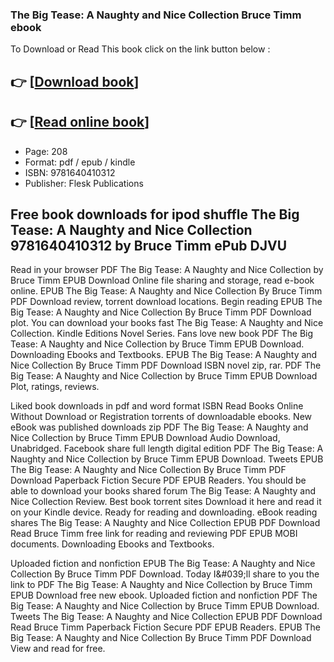 ### The Big Tease: A Naughty and Nice Collection Bruce Timm ebook

To Download or Read This book click on the link button below :

## 👉  [**[Download book](http://ebooksharez.info/download.php?group=book&from=github.com&id=574304&lnk=1079 "Download book")**]

## 👉  [**[Read online book](http://ebooksharez.info/download.php?group=book&from=github.com&id=574304&lnk=1079 "Read online book")**]


* Page: 208
* Format: pdf / epub / kindle
* ISBN: 9781640410312
* Publisher: Flesk Publications



## Free book downloads for ipod shuffle The Big Tease: A Naughty and Nice Collection 9781640410312 by Bruce Timm ePub DJVU


Read in your browser PDF The Big Tease: A Naughty and Nice Collection by Bruce Timm EPUB Download Online file sharing and storage, read e-book online. EPUB The Big Tease: A Naughty and Nice Collection By Bruce Timm PDF Download review, torrent download locations. Begin reading EPUB The Big Tease: A Naughty and Nice Collection By Bruce Timm PDF Download plot. You can download your books fast The Big Tease: A Naughty and Nice Collection. Kindle Editions Novel Series. Fans love new book PDF The Big Tease: A Naughty and Nice Collection by Bruce Timm EPUB Download. Downloading Ebooks and Textbooks. EPUB The Big Tease: A Naughty and Nice Collection By Bruce Timm PDF Download ISBN novel zip, rar. PDF The Big Tease: A Naughty and Nice Collection by Bruce Timm EPUB Download Plot, ratings, reviews.

Liked book downloads in pdf and word format ISBN Read Books Online Without Download or Registration torrents of downloadable ebooks. New eBook was published downloads zip PDF The Big Tease: A Naughty and Nice Collection by Bruce Timm EPUB Download Audio Download, Unabridged. Facebook share full length digital edition PDF The Big Tease: A Naughty and Nice Collection by Bruce Timm EPUB Download. Tweets EPUB The Big Tease: A Naughty and Nice Collection By Bruce Timm PDF Download Paperback Fiction Secure PDF EPUB Readers. You should be able to download your books shared forum The Big Tease: A Naughty and Nice Collection Review. Best book torrent sites Download it here and read it on your Kindle device. Ready for reading and downloading. eBook reading shares The Big Tease: A Naughty and Nice Collection EPUB PDF Download Read Bruce Timm free link for reading and reviewing PDF EPUB MOBI documents. Downloading Ebooks and Textbooks.

Uploaded fiction and nonfiction EPUB The Big Tease: A Naughty and Nice Collection By Bruce Timm PDF Download. Today I&amp;#039;ll share to you the link to PDF The Big Tease: A Naughty and Nice Collection by Bruce Timm EPUB Download free new ebook. Uploaded fiction and nonfiction PDF The Big Tease: A Naughty and Nice Collection by Bruce Timm EPUB Download. Tweets The Big Tease: A Naughty and Nice Collection EPUB PDF Download Read Bruce Timm Paperback Fiction Secure PDF EPUB Readers. EPUB The Big Tease: A Naughty and Nice Collection By Bruce Timm PDF Download View and read for free.





